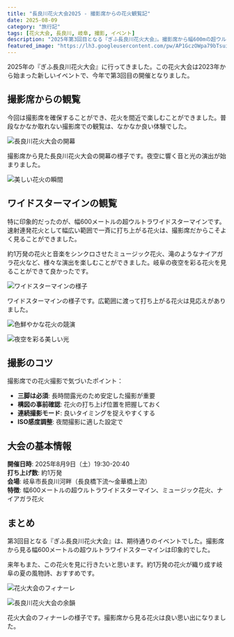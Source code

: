 ```yaml
---
title: "長良川花火大会2025 - 撮影席からの花火観覧記"
date: 2025-08-09
category: "旅行記"
tags: [花火大会, 長良川, 岐阜, 撮影, イベント]
description: "2025年第3回目となる『ぎふ長良川花火大会』。撮影席から幅600mの超ウルトラワイドスターマインを観覧してきました。"
featured_image: "https://lh3.googleusercontent.com/pw/AP1GczOWpa79bTsuiAkjMXJEqdlO-bwrkK9s4q3ogcbrF1AQvjTrRW-P6ucM53no_UieDeLAw13Gyagu8h3cqqBLgd44QT5LKxSjMyRr2rwWkL7Qw_vplGEB=s800-no-gm?authuser=0"
---
```


<!-- 元のGoogle Photosリンク: https://photos.app.goo.gl/4djm1jcdcEfvPPws6 -->

2025年の『ぎふ長良川花火大会』に行ってきました。この花火大会は2023年から始まった新しいイベントで、今年で第3回目の開催となりました。

## 撮影席からの観覧

今回は撮影席を確保することができ、花火を間近で楽しむことができました。普段なかなか取れない撮影席での観覧は、なかなか良い体験でした。

![長良川花火大会の開幕](https://lh3.googleusercontent.com/pw/AP1GczNRumwTujiaTpZZhyv6IjJVaVQxC31mQ7nkey9-iIBAY9MseUtPs8exlXGAZ2s8oExCTStB_pJsuPBHTnt0ArNa80XfZL8t-1mHn2l6G5v5J4toNdDH=s800-no-gm?authuser=0)

撮影席から見た長良川花火大会の開幕の様子です。夜空に響く音と光の演出が始まりました。

![美しい花火の瞬間](https://lh3.googleusercontent.com/pw/AP1GczM5wVKmLEFO7OyVGqjb1pCOiGOb9WJa8A_Y3F8ube9SS2_0gAX40N9SxUmejb4ec5F3roWNsO5CDrLXtOuRx5E_LCbPKOIh4-fa28dSIyUhpbxtcB4r=s800-no-gm?authuser=0)

## ワイドスターマインの観覧

特に印象的だったのが、幅600メートルの超ウルトラワイドスターマインです。速射連発花火として幅広い範囲で一斉に打ち上がる花火は、撮影席だからこそよく見ることができました。

約1万発の花火と音楽をシンクロさせたミュージック花火、滝のようなナイアガラ花火など、様々な演出を楽しむことができました。岐阜の夜空を彩る花火を見ることができて良かったです。

![ワイドスターマインの様子](https://lh3.googleusercontent.com/pw/AP1GczOWpa79bTsuiAkjMXJEqdlO-bwrkK9s4q3ogcbrF1AQvjTrRW-P6ucM53no_UieDeLAw13Gyagu8h3cqqBLgd44QT5LKxSjMyRr2rwWkL7Qw_vplGEB=s800-no-gm?authuser=0)

ワイドスターマインの様子です。広範囲に渡って打ち上がる花火は見応えがありました。

![色鮮やかな花火の競演](https://lh3.googleusercontent.com/pw/AP1GczN3pxXSCEP_1xpY6xDQPf8Jcl3bt4RtwCVzaOxRDNtV5-f579i96Z_C9mcl1Bmgz9-a_qYyrumNCHRDnpY2feq2hkNDxqScaNeKjenkxZkYoQ2StXWa=s800-no-gm?authuser=0)

![夜空を彩る美しい光](https://lh3.googleusercontent.com/pw/AP1GczOat0JF1uEnO6tOllX4zWTDyIqVrZqztBBzTfjRBfUIkerEhUWG7NnorMAHsyAKwQMfiNKlW1yeS1KD-d2SA8175fm0vj8AXRij5fnKStS8OCer-tcD=s800-no-gm?authuser=0)

## 撮影のコツ

撮影席での花火撮影で気づいたポイント：

- **三脚は必須**: 長時間露光のため安定した撮影が重要
- **構図の事前確認**: 花火の打ち上げ位置を把握しておく
- **連続撮影モード**: 良いタイミングを捉えやすくする
- **ISO感度調整**: 夜間撮影に適した設定で

## 大会の基本情報

**開催日時**: 2025年8月9日（土）19:30-20:40  
**打ち上げ数**: 約1万発  
**会場**: 岐阜市長良川河畔（長良橋下流～金華橋上流）  
**特徴**: 幅600メートルの超ウルトラワイドスターマイン、ミュージック花火、ナイアガラ花火

## まとめ

第3回目となる『ぎふ長良川花火大会』は、期待通りのイベントでした。撮影席から見る幅600メートルの超ウルトラワイドスターマインは印象的でした。

来年もまた、この花火を見に行きたいと思います。約1万発の花火が織り成す岐阜の夏の風物詩、おすすめです。

![花火大会のフィナーレ](https://lh3.googleusercontent.com/pw/AP1GczMwxpB8b7wbDZFDPbvxEtH9Mdt-w_BWpZwfDMI8SJ2c7kQCGlMcP-JAVYN9ioplxBGrDWgkHp8WkO8toMOmKvbSoMa9RBlkg2_zBKoZJoRAXG6fsjWe=s800-no-gm?authuser=0)

![長良川花火大会の余韻](https://lh3.googleusercontent.com/pw/AP1GczN53znZ6RWAwe9VSegD_Y21kRw1VN4CduZ2S41Jkz57npd8O62F-xEJjnrkbRPRaUQJoEgSfJRwFxjEcH1wNddkoUWRQxCYO0lwV_iHf95kSR8jcK58=s800-no-gm?authuser=0)

花火大会のフィナーレの様子です。撮影席から見る花火は良い思い出になりました。